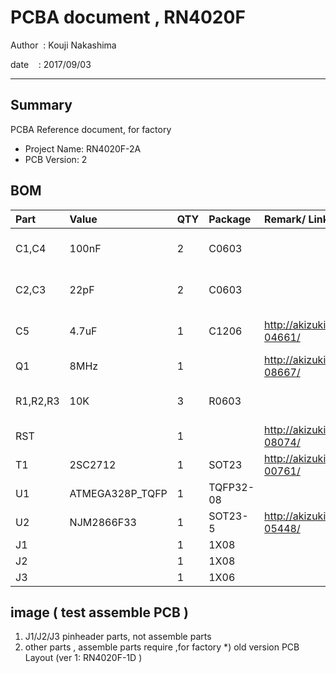﻿# PCBA document , RN4020F

 Author  : Kouji Nakashima

 date    : 2017/09/03

***

## Summary
PCBA Reference document, for factory

 * Project Name: RN4020F-2A
 * PCB Version: 2

## BOM
| Part       | Value           | QTY  | Package      | Remark/ Link                                 | Description                |
|:-----------|:----------------|:-----|:-------------|:---------------------------------------------|:---------------------------|
| C1,C4      | 100nF           | 2    | C0603        |                                              | CAPACITOR, European symbol |
| C2,C3      | 22pF            | 2    | C0603        |                                              | CAPACITOR, European symbol |
| C5         | 4.7uF           | 1    | C1206        | http://akizukidenshi.com/catalog/g/gP-04661/ | CAPACITOR, European symbol |
| Q1         | 8MHz            | 1    |              | http://akizukidenshi.com/catalog/g/gP-08667/ | CRYSTAL                    |
| R1,R2,R3   | 10K             | 3    | R0603        |                                              | RESISTOR, European symbol  |
| RST        |                 | 1    |              | http://akizukidenshi.com/catalog/g/gP-08074/ | Switch button              |
| T1         | 2SC2712         | 1    | SOT23        | http://akizukidenshi.com/catalog/g/gI-00761/ | NPN TRANSISTOR             |
| U1         | ATMEGA328P_TQFP | 1    | TQFP32-08    |                                              | MCU                        |
| U2         | NJM2866F33      | 1    | SOT23-5      | http://akizukidenshi.com/catalog/g/gI-05448/ | LDO 3V3                    |
| J1         |                 | 1    | 1X08         |                                              | PIN HEADER                 |
| J2         |                 | 1    | 1X08         |                                              | PIN HEADER                 |
| J3         |                 | 1    | 1X06         |                                              | PIN HEADER                 |


## image ( test assemble PCB )
1) J1/J2/J3 pinheader parts, not assemble parts
2) other parts , assemble parts require ,for factory
 *) old version PCB Layout (ver 1: RN4020F-1D )




